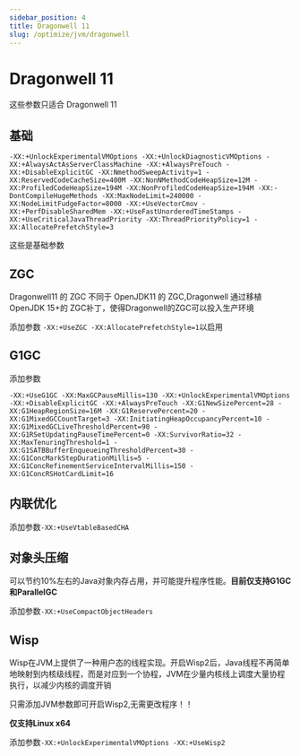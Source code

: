 ```yaml
---
sidebar_position: 4
title: Dragonwell 11
slug: /optimize/jvm/dragonwell
---
```


# Dragonwell 11

这些参数只适合 Dragonwell 11

## 基础

```shell
-XX:+UnlockExperimentalVMOptions -XX:+UnlockDiagnosticVMOptions -XX:+AlwaysActAsServerClassMachine -XX:+AlwaysPreTouch -XX:+DisableExplicitGC -XX:NmethodSweepActivity=1 -XX:ReservedCodeCacheSize=400M -XX:NonNMethodCodeHeapSize=12M -XX:ProfiledCodeHeapSize=194M -XX:NonProfiledCodeHeapSize=194M -XX:-DontCompileHugeMethods -XX:MaxNodeLimit=240000 -XX:NodeLimitFudgeFactor=8000 -XX:+UseVectorCmov -XX:+PerfDisableSharedMem -XX:+UseFastUnorderedTimeStamps -XX:+UseCriticalJavaThreadPriority -XX:ThreadPriorityPolicy=1 -XX:AllocatePrefetchStyle=3
```

这些是基础参数

## ZGC

Dragonwell11 的 ZGC 不同于 OpenJDK11 的 ZGC,Dragonwell 通过移植 OpenJDK 15+的 ZGC补丁，使得Dragonwell的ZGC可以投入生产环境

添加参数 `-XX:+UseZGC -XX:AllocatePrefetchStyle=1`以启用

## G1GC

添加参数

```shell
-XX:+UseG1GC -XX:MaxGCPauseMillis=130 -XX:+UnlockExperimentalVMOptions -XX:+DisableExplicitGC -XX:+AlwaysPreTouch -XX:G1NewSizePercent=28 -XX:G1HeapRegionSize=16M -XX:G1ReservePercent=20 -XX:G1MixedGCCountTarget=3 -XX:InitiatingHeapOccupancyPercent=10 -XX:G1MixedGCLiveThresholdPercent=90 -XX:G1RSetUpdatingPauseTimePercent=0 -XX:SurvivorRatio=32 -XX:MaxTenuringThreshold=1 -XX:G1SATBBufferEnqueueingThresholdPercent=30 -XX:G1ConcMarkStepDurationMillis=5 -XX:G1ConcRefinementServiceIntervalMillis=150 -XX:G1ConcRSHotCardLimit=16
```

## 内联优化

添加参数`-XX:+UseVtableBasedCHA`

## 对象头压缩

可以节约10%左右的Java对象内存占用，并可能提升程序性能。**目前仅支持G1GC和ParallelGC**

添加参数`-XX:+UseCompactObjectHeaders`

## Wisp

Wisp在JVM上提供了一种用户态的线程实现。开启Wisp2后，Java线程不再简单地映射到内核级线程，而是对应到一个协程，JVM在少量内核线上调度大量协程执行，以减少内核的调度开销

只需添加JVM参数即可开启Wisp2,无需更改程序！！

**仅支持Linux x64**

添加参数`-XX:+UnlockExperimentalVMOptions -XX:+UseWisp2`


